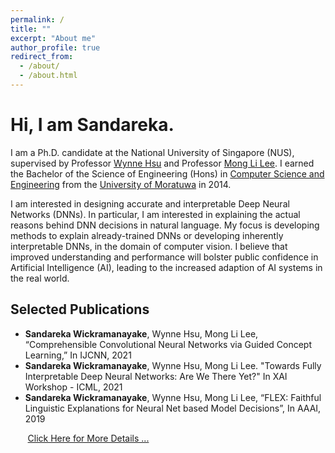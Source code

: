 ```yaml
---
permalink: /
title: ""
excerpt: "About me"
author_profile: true
redirect_from: 
  - /about/
  - /about.html
---
```

# Hi, I am Sandareka.

I am a Ph.D. candidate at the National University of Singapore (NUS), supervised by Professor [Wynne Hsu](https://www.comp.nus.edu.sg/~whsu/) and Professor [Mong Li Lee](https://www.comp.nus.edu.sg/~leeml/). I earned the Bachelor of the Science of Engineering (Hons) in [Computer Science and Engineering](http://www.cse.mrt.ac.lk/) from the [University of Moratuwa](https://uom.lk/) in 2014.

I am interested in designing accurate and interpretable Deep Neural Networks (DNNs). In particular, I am interested in explaining the actual reasons behind DNN decisions in natural language. My focus is developing methods to explain already-trained DNNs or developing inherently interpretable DNNs, in the domain of computer vision. I believe that improved understanding and performance will bolster public confidence in Artificial Intelligence (AI), leading to the increased adaption of AI systems in the real world.


## Selected Publications

*	**Sandareka Wickramanayake**, Wynne Hsu, Mong Li Lee, “Comprehensible Convolutional Neural Networks via Guided Concept Learning,” In IJCNN, 2021
*	**Sandareka Wickramanayake**, Wynne Hsu, Mong Li Lee. "Towards Fully Interpretable Deep Neural Networks: Are We There Yet?" In XAI Workshop - ICML, 2021
*	**Sandareka Wickramanayake**, Wynne Hsu, Mong Li Lee, “FLEX: Faithful Linguistic Explanations for Neural Net based Model Decisions”, In AAAI, 2019

&nbsp;&nbsp;&nbsp;&nbsp;&nbsp;&nbsp; [Click Here for More Details ...](https://sandareka.github.io/publications/)
